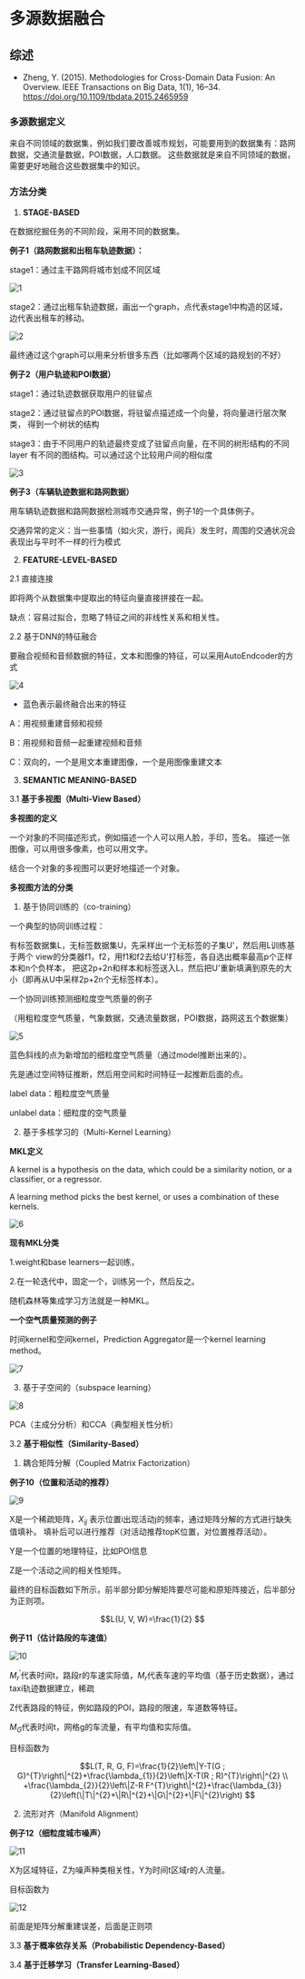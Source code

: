 # 多源数据融合
## 综述
- Zheng, Y. (2015). Methodologies for Cross-Domain Data Fusion: An Overview. IEEE Transactions on Big Data, 1(1), 16–34. https://doi.org/10.1109/tbdata.2015.2465959

### 多源数据定义

来自不同领域的数据集，例如我们要改善城市规划，可能要用到的数据集有：路网数据，交通流量数据，POI数据，人口数据。
这些数据就是来自不同领域的数据，需要更好地融合这些数据集中的知识。

### 方法分类
1. **STAGE-BASED** 

在数据挖掘任务的不同阶段，采用不同的数据集。

**例子1（路网数据和出租车轨迹数据）：**

stage1：通过主干路网将城市划成不同区域

![1](pic/1.png)

stage2：通过出租车轨迹数据，画出一个graph，点代表stage1中构造的区域，
边代表出租车的移动。

![2](pic/2.png)

最终通过这个graph可以用来分析很多东西（比如哪两个区域的路规划的不好）

**例子2（用户轨迹和POI数据）**

stage1：通过轨迹数据获取用户的驻留点

stage2：通过驻留点的POI数据，将驻留点描述成一个向量，将向量进行层次聚类，
得到一个树状的结构

stage3：由于不同用户的轨迹最终变成了驻留点向量，在不同的树形结构的不同layer
有不同的图结构。可以通过这个比较用户间的相似度

![3](pic/3.png)

**例子3（车辆轨迹数据和路网数据）**

用车辆轨迹数据和路网数据检测城市交通异常，例子1的一个具体例子。

交通异常的定义：当一些事情（如火灾，游行，阅兵）发生时，周围的交通状况会表现出与平时不一样的行为模式


2. **FEATURE-LEVEL-BASED**

2.1 直接连接

即将两个从数据集中提取出的特征向量直接拼接在一起。

缺点：容易过拟合，忽略了特征之间的非线性关系和相关性。

2.2 基于DNN的特征融合

要融合视频和音频数据的特征，文本和图像的特征，可以采用AutoEndcoder的方式

![4](pic/4.png)

- 蓝色表示最终融合出来的特征

A：用视频重建音频和视频

B：用视频和音频一起重建视频和音频

C：双向的，一个是用文本重建图像，一个是用图像重建文本

3. **SEMANTIC MEANING-BASED**

3.1 **基于多视图（Multi-View Based）**

**多视图的定义**

一个对象的不同描述形式，例如描述一个人可以用人脸，手印，签名。
描述一张图像，可以用很多像素，也可以用文字。

结合一个对象的多视图可以更好地描述一个对象。

**多视图方法的分类**

1. 基于协同训练的（co-training）

一个典型的协同训练过程：

有标签数据集L，无标签数据集U，先采样出一个无标签的子集U'，然后用L训练基于两个
view的分类器f1，f2，用f1和f2去给U'打标签，各自选出概率最高p个正样本和n个负样本，
把这2p+2n和样本和标签送入L，然后把U'重新填满到原先的大小（即再从U中采样2p+2n个无标签样本）。

一个协同训练预测细粒度空气质量的例子

（用粗粒度空气质量，气象数据，交通流量数据，POI数据，路网这五个数据集）

![5](pic/5.png)

蓝色斜线的点为新增加的细粒度空气质量（通过model推断出来的）。

先是通过空间特征推断，然后用空间和时间特征一起推断后面的点。

label data：粗粒度空气质量

unlabel data：细粒度的空气质量

2. 基于多核学习的（Multi-Kernel Learning）

**MKL定义**

A kernel is a hypothesis on the data, which could be a similarity notion, or a classifier, or a regressor.

A learning method picks the best kernel, or uses a combination of these kernels.

![6](pic/6.png)

**现有MKL分类**

1.weight和base learners一起训练，

2.在一轮迭代中，固定一个，训练另一个，然后反之。

随机森林等集成学习方法就是一种MKL。

**一个空气质量预测的例子**

时间kernel和空间kernel，Prediction Aggregator是一个kernel learning method。

![7](pic/7.png)

3. 基于子空间的（subspace learning）

![8](pic/8.png)

PCA（主成分分析）和CCA（典型相关性分析）

3.2 **基于相似性（Similarity-Based）**

1. 耦合矩阵分解（Coupled Matrix Factorization）

**例子10（位置和活动的推荐）**

![9](pic/9.png)

X是一个稀疏矩阵，$X_{ij}$ 表示位置i出现活动j的频率，通过矩阵分解的方式进行缺失值填补。
填补后可以进行推荐（对活动推荐topK位置，对位置推荐活动）。

Y是一个位置的地理特征，比如POI信息

Z是一个活动之间的相关性矩阵。

最终的目标函数如下所示，前半部分即分解矩阵要尽可能和原矩阵接近，后半部分为正则项。

$$L(U, V, W)=\frac{1}{2}
$$

**例子11（估计路段的车速值）**

![10](pic/10.png)

$M^{'}_r$代表时间t，路段r的车速实际值，$M_r$代表车速的平均值（基于历史数据），通过taxi轨迹数据建立，稀疏

Z代表路段的特征，例如路段的POI，路段的限速，车道数等特征。

$M_G$代表时间t，网格g的车流量，有平均值和实际值。

目标函数为

$$L(T, R, G, F)=\frac{1}{2}\left\|Y-T(G ; G)^{T}\right\|^{2}+\frac{\lambda_{1}}{2}\left\|X-T(R ; R)^{T}\right\|^{2} \\
+\frac{\lambda_{2}}{2}\left\|Z-R F^{T}\right\|^{2}+\frac{\lambda_{3}}{2}\left(\|T\|^{2}+\|R\|^{2}+\|G\|^{2}+\|F\|^{2}\right)
$$

2. 流形对齐（Manifold Alignment）

**例子12（细粒度城市噪声）**

![11](pic/11.png)

X为区域特征，Z为噪声种类相关性，Y为时间t区域r的人流量。

目标函数为

![12](pic/12.png)

前面是矩阵分解重建误差，后面是正则项

3.3 **基于概率依存关系（Probabilistic Dependency-Based）**

3.4 **基于迁移学习（Transfer Learning-Based）**
